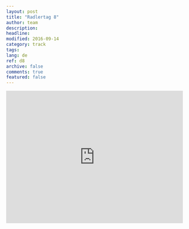 ```yaml
---
layout: post
title: "Radlertag 8"
author: team
description: 
headline: 
modified: 2016-09-14
category: track
tags: 
lang: de
ref: d8
archive: false
comments: true
featured: false
---
```


<iframe width="480" height="360" src="http://track-kit.net/maps_s3/?v=embed&track=229810.gpx" frameborder="0" allowfullscreen></iframe>